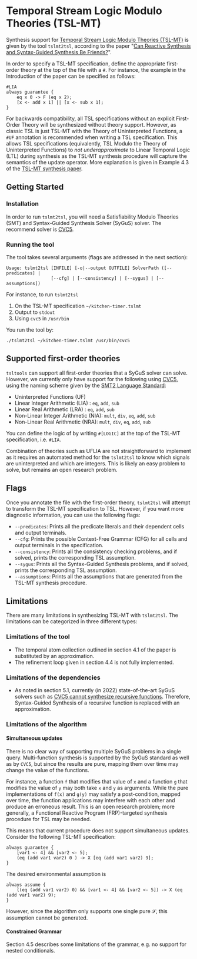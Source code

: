 # Temporal Stream Logic Modulo Theories (TSL-MT)

Synthesis support for [Temporal Stream Logic Modulo Theories (TSL-MT)](https://link.springer.com/chapter/10.1007/978-3-030-99253-8_17) is given by the tool `tslmt2tsl`, according to the paper "[Can Reactive Synthesis and Syntax-Guided Synthesis Be Friends?](https://www.marksantolucito.com/papers/pldi2022.pdf)".

In order to specify a TSL-MT specification, define the appropriate first-order theory at the top of the file with a `#`.
For instance, the example in the Introduction of the paper can be specified as follows:

```
#LIA
always guarantee {
	eq x 0 -> F (eq x 2);
	[x <- add x 1] || [x <- sub x 1];
}
```

For backwards compatibility, all TSL specifications without an explicit First-Order Theory will be synthesized without theory support.
However, as classic TSL is just TSL-MT with the Theory of Uninterpreted Functions, a `#UF` annotation is recommended when writing a TSL specification.
This allows TSL specifications (equivalently, TSL Modulo the Theory of Uninterpreted Functions) to _not underapproximate_ to Linear Temporal Logic (LTL) during synthesis as the TSL-MT synthesis procedure will capture the semantics of the update operator.
More explanation is given in Example 4.3 of the [TSL-MT synthesis paper](https://www.marksantolucito.com/papers/pldi2022.pdf).

## Getting Started

### Installation
In order to run `tslmt2tsl`, you will need a Satisfiability Modulo Theories (SMT) and Syntax-Guided Synthesis Solver (SyGuS) solver.
The recommend solver is [CVC5](https://cvc5.github.io/).

### Running the tool
The tool takes several arguments (flags are addressed in the next section):
```
Usage: tslmt2tsl [INFILE] [-o|--output OUTFILE] SolverPath ([--predicates] |
                 [--cfg] | [--consistency] | [--sygus] | [--assumptions])
```
For instance, to run `tslmt2tsl`
1. On the TSL-MT specification `~/kitchen-timer.tslmt`
2. Output to `stdout`
3. Using `cvc5` in `/usr/bin`

You run the tool by:
```
./tslmt2tsl ~/kitchen-timer.tslmt /usr/bin/cvc5
```

## Supported first-order theories
`tsltools` can support all first-order theories that a SyGuS solver can solve.
However, we currently only have support for the following using [CVC5](https://cvc5.github.io/), using the naming scheme given by the [SMT2 Language Standard](https://smtlib.cs.uiowa.edu/logics.shtml):

* Uninterpreted Functions (UF)
* Linear Integer Arithmetic (LIA) : `eq`, `add`, `sub`
* Linear Real Arithmetic (LRA) : `eq`, `add`, `sub`
* Non-Linear Integer Arithmetic (NIA): `mult`, `div`, `eq`, `add`, `sub`
* Non-Linear Real Arithmetic (NRA): `mult`, `div`, `eq`, `add`, `sub`

You can define the logic of by writing `#[LOGIC]` at the top of the TSL-MT specification, i.e. `#LIA`.

Combination of theories such as UFLIA are not straightforward to implement as it requires an automated method for the `tslmt2tsl` to know which signals are uninterpreted and which are integers.
This is likely an easy problem to solve, but remains an open research problem.

## Flags
Once you annotate the file with the first-order theory, `tslmt2tsl` will attempt to transform the TSL-MT specification to TSL.
However, if you want more diagnostic information, you can use the following flags:
* `--predicates`: Prints all the predicate literals and their dependent cells and output terminals.
* `--cfg`: Prints the possible Context-Free Grammar (CFG) for all cells and output terminals in the specification.
* `--consistency`: Prints all the consistency checking problems, and if solved, prints the corresponding TSL assumption.
* `--sygus`: Prints all the Syntax-Guided Synthesis problems, and if solved, prints the corresponding TSL assumption.
* `--assumptions`: Prints all the assumptions that are generated from the TSL-MT synthesis procedure.

## Limitations
There are many limitations in synthesizing TSL-MT with `tslmt2tsl`.
The limitations can be categorized in three different types:

### Limitations of the tool
* The temporal atom collection outlined in section 4.1 of the paper is substituted by an approximation.
* The refinement loop given in section 4.4 is not fully implemented.
### Limitations of the dependencies
* As noted in section 5.1, currently (in 2022) state-of-the-art SyGuS solvers such as [CVC5 cannot synthesize recursive functions](https://github.com/cvc5/cvc5/issues/6182).
Therefore, Syntax-Guided Synthesis of a recursive function is replaced with an approximation.
### Limitations of the algorithm
#### Simultaneous updates
There is no clear way of supporting multiple SyGuS problems in a single query.
Multi-function synthesis is supported by the SyGuS standard as well as by `CVC5`,
but since the results are pure, mapping them over time may change the value of the functions.

For instance, a function `f` that modifies that value of `x` and a function `g` that modifies the value of `y` may both take `x` and `y` as arguments.
While the pure implementations of `f(x)` and `g(y)` may satisfy a post-condition, mapped over time, the function applications may interfere with each other and produce an erroneous result.
This is an open research problem; more generally, a Functional Reactive Program (FRP)-targeted synthesis procedure for TSL may be needed.

This means that current procedure does not support simultaneous updates.
Consider the following TSL-MT specification:
```
always guarantee {
	[var1 <- 4] && [var2 <- 5];
	(eq (add var1 var2) 0 ) -> X [eq (add var1 var2) 9];
}
```
The desired environmental assumption is
```
always assume {
	((eq (add var1 var2) 0) && [var1 <- 4] && [var2 <- 5]) -> X (eq (add var1 var2) 9);
}
```
However, since the algorithm only supports one single pure $\mathcal S$, this assumption cannot be generated.

#### Constrained Grammar
Section 4.5 describes some limitations of the grammar, e.g. no support for nested conditionals.